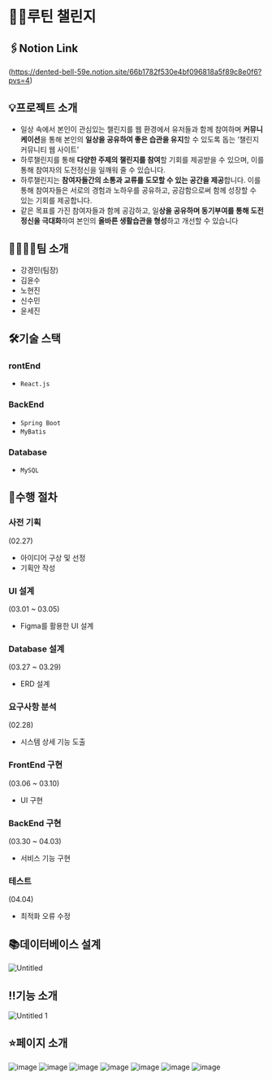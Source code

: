 # 🚶‍♂️루틴 챌린지

## 🖇Notion Link



(https://dented-bell-59e.notion.site/66b1782f530e4bf096818a5f89c8e0f6?pvs=4)

## 💡프로젝트 소개



- 일상 속에서 본인이 관심있는 챌린지를 웹 환경에서 유저들과 함께 참여하며 **커뮤니케이션**을 통해 본인의 **일상을 공유하여 좋은 습관을 유지**할 수 있도록 돕는 ‘챌린지 커뮤니티 웹 사이트’
- 하루챌린지를 통해 **다양한 주제의 챌린지를 참여**할 기회를 제공받을 수 있으며, 이를 통해 참여자의 도전정신을 일깨워 줄 수 있습니다.
- 하루챌린지는 **참여자들간의 소통과 교류를 도모할 수 있는 공간을 제공**합니다. 이를 통해 참여자들은 서로의 경험과 노하우를 공유하고, 공감함으로써 함께 성장할 수 있는 기회를 제공합니다.
- 같은 목표를 가진 참여자들과 함께 공감하고, 일**상을 공유하며 동기부여를 통해 도전 정신을 극대화**하여 본인의 **올바른 생활습관을 형성**하고 개선할 수 있습니다

## 👨‍👨‍👧‍👧팀 소개



- 강경민(팀장)
- 김윤수
- 노현진
- 신수민
- 윤세진

## 🛠기술 스택



### rontEnd

- `React.js`

### BackEnd

- `Spring Boot`
- `MyBatis`

### Database

- `MySQL`

## 📅수행 절차



### 사전 기획

(02.27)

- 아이디어 구상 및 선정
- 기획안 작성

### UI 설계

(03.01 ~ 03.05)

- Figma를 활용한 UI 설계

### Database 설계

(03.27 ~ 03.29)

- ERD 설계

### 요구사항 분석

(02.28)

- 시스템 상세 기능 도출

### FrontEnd 구현

(03.06 ~ 03.10)

- UI 구현

### BackEnd 구현

(03.30 ~ 04.03)

- 서비스 기능 구현

### 테스트

(04.04)

- 최적화 오류 수정

## 📚데이터베이스 설계



![Untitled](https://github.com/kmindev/RoutineChallenge/assets/97210232/f3802881-277f-41bf-a5ca-4453338d1ec1)


## ‼기능 소개



![Untitled 1](https://github.com/kmindev/RoutineChallenge/assets/97210232/67cd4d2d-7907-49e0-b833-1eb16113fc58)


## ⭐페이지 소개
![image](https://github.com/kmindev/RoutineChallenge/assets/97210232/975c62bf-2e32-4b94-a9f4-e87782f6aca1)
![image](https://github.com/kmindev/RoutineChallenge/assets/97210232/c57f1b5e-abcc-4bdf-be9a-ca761a7425dd)
![image](https://github.com/kmindev/RoutineChallenge/assets/97210232/38c3ad44-ab21-4bb6-bec8-63bdc6a3f465)
![image](https://github.com/kmindev/RoutineChallenge/assets/97210232/c361041a-8728-43be-b7ff-8e3ecb6ee895)
![image](https://github.com/kmindev/RoutineChallenge/assets/97210232/5683ae87-7fba-4f6a-97a9-ffa67a9bc114)
![image](https://github.com/kmindev/RoutineChallenge/assets/97210232/99fe32c1-4e7f-4d70-846e-03e0bcc6cfc3)
![image](https://github.com/kmindev/RoutineChallenge/assets/97210232/9e68ed27-b37e-40f7-bfa2-220171377e05)
